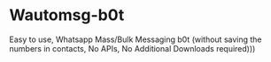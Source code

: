 # Wautomsg-b0t
Easy to use, Whatsapp Mass/Bulk Messaging b0t (without saving the numbers in contacts, No APIs, No Additional Downloads required)))
